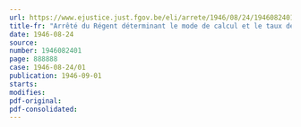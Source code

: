 ```yaml
---
url: https://www.ejustice.just.fgov.be/eli/arrete/1946/08/24/1946082401/justel
title-fr: "Arrêté du Régent déterminant le mode de calcul et le taux de la cotisation due par les agriculteurs, éleveurs de bétail et exploitants d'entreprises forestières pour le personnel qu'ils occupent à titre non permanent ou non exclusif à la caisse de compensation pour allocations familiales à laquelle ils sont affilies (abrogé par ADR 15-05-1949, art. 5)"
date: 1946-08-24
source:
number: 1946082401
page: 888888
case: 1946-08-24/01
publication: 1946-09-01
starts:
modifies:
pdf-original:
pdf-consolidated:
---
```


